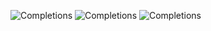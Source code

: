 ![Completions](completion_screenshots/call.png)
![Completions](completion_screenshots/call.png)
![Completions](completion_screenshots/call.png)